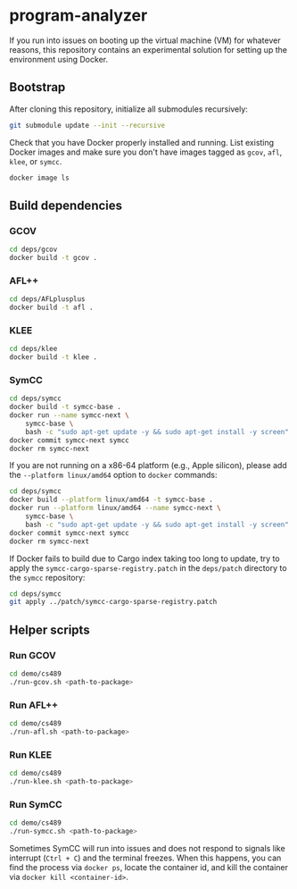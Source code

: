 # program-analyzer

If you run into issues on booting up the virtual machine (VM) for whatever
reasons, this repository contains an experimental solution for setting up the
environment using Docker.

## Bootstrap

After cloning this repository, initialize all submodules recursively:

```bash
git submodule update --init --recursive
```

Check that you have Docker properly installed and running. List existing Docker
images and make sure you don't have images tagged as
`gcov`, `afl`, `klee`, or `symcc`.

```bash
docker image ls
```

## Build dependencies

### GCOV

```bash
cd deps/gcov
docker build -t gcov .
```

### AFL++

```bash
cd deps/AFLplusplus
docker build -t afl .
```

### KLEE

```bash
cd deps/klee
docker build -t klee .
```

### SymCC

```bash
cd deps/symcc
docker build -t symcc-base .
docker run --name symcc-next \
    symcc-base \
    bash -c "sudo apt-get update -y && sudo apt-get install -y screen"
docker commit symcc-next symcc
docker rm symcc-next
```

If you are not running on a x86-64 platform (e.g., Apple silicon), please add
the `--platform linux/amd64` option to `docker` commands:

```bash
cd deps/symcc
docker build --platform linux/amd64 -t symcc-base .
docker run --platform linux/amd64 --name symcc-next \
    symcc-base \
    bash -c "sudo apt-get update -y && sudo apt-get install -y screen"
docker commit symcc-next symcc
docker rm symcc-next
```

If Docker fails to build due to Cargo index taking too long to update, try to
apply the `symcc-cargo-sparse-registry.patch` in the `deps/patch` directory
to the `symcc` repository:

```bash
cd deps/symcc
git apply ../patch/symcc-cargo-sparse-registry.patch
```

## Helper scripts

### Run GCOV

```bash
cd demo/cs489
./run-gcov.sh <path-to-package>
```

### Run AFL++

```bash
cd demo/cs489
./run-afl.sh <path-to-package>
```

### Run KLEE

```bash
cd demo/cs489
./run-klee.sh <path-to-package>
```

### Run SymCC

```bash
cd demo/cs489
./run-symcc.sh <path-to-package>
```

Sometimes SymCC will run into issues and does not respond to signals like
interrupt (`Ctrl + C`) and the terminal freezes. When this happens, you can find
the process via `docker ps`, locate the container id, and kill the container via
`docker kill <container-id>`.